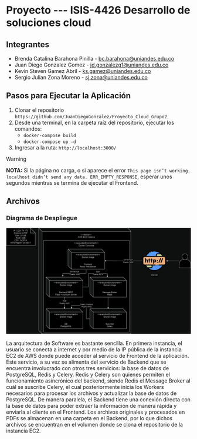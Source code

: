 # Proyecto --- ISIS-4426 Desarrollo de soluciones cloud 

## Integrantes
- Brenda Catalina Barahona Pinilla - bc.barahona@uniandes.edu.co
- Juan Diego Gonzalez Gomez - jd.gonzalezg1@uniandes.edu.co
- Kevin Steven Gamez Abril - ks.gamez@uniandes.edu.co
- Sergio Julian Zona Moreno - sj.zona@uniandes.edu.co

## Pasos para Ejecutar la Aplicación

1. Clonar el repositorio `https://github.com/JuanDiegoGonzalez/Proyecto_Cloud_Grupo2`
2. Desde una terminal, en la carpeta raíz del repositorio, ejecutar los comandos:
   - `docker-compose build`
   - `docker-compose up –d`
3. Ingresar a la ruta: `http://localhost:3000/`

> [!WARNING]  
> **NOTA:** Si la página no carga, o si aparece el error `This page isn’t working. localhost didn’t send any data. ERR_EMPTY_RESPONSE`, esperar unos segundos mientras se termina de ejecutar el Frontend.

## Archivos
### Diagrama de Despliegue

![_Figura 1. Diagrama de despliegue._](https://github.com/JuanDiegoGonzalez/Proyecto_Cloud_Grupo2/blob/main/docs/Despliegue.jpg)

La arquitectura de Software es bastante sencilla. En primera instancia, el usuario se conecta a internet y por medio de la IP pública de la instancia EC2 de AWS donde puede acceder al servicio de Frontend de la aplicación. Este servicio, a su vez se alimenta del servicio de Backend que se encuentra involucrado con otros tres servicios: la base de datos de PostgreSQL, Redis y Celery. Redis y Celery son quienes permiten el funcionamiento asincrónico del backend, siendo Redis el Message Broker al cuál se suscribe Celery, el cual posteriormente inicia los Workers necesarios para procesar los archivos y actualizar la base de datos de PostgreSQL. De manera paralela, el Backend tiene una conexión directa con la base de datos para poder extraer la información de manera rápida y enviarla al cliente en el Frontend. Los archivos originales y procesados en PDFs se almacenan en una carpeta en el Backend, por lo que dichos archivos se encuentran en el volumen donde se clona el repositorio de la instancia EC2.
